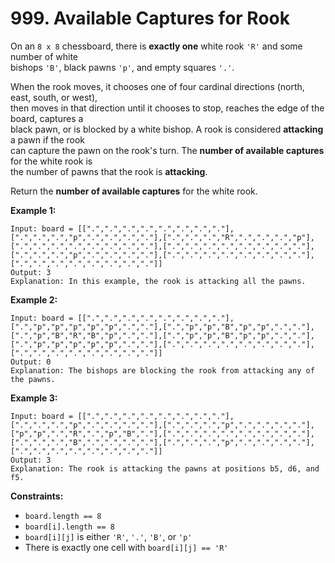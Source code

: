 # 999. Available Captures for Rook

On an `8 x 8` chessboard, there is **exactly one** white rook `'R'` and some number of white  
bishops `'B'`, black pawns `'p'`, and empty squares `'.'`.

When the rook moves, it chooses one of four cardinal directions (north, east, south, or west),  
then moves in that direction until it chooses to stop, reaches the edge of the board, captures a  
black pawn, or is blocked by a white bishop. A rook is considered **attacking** a pawn if the rook  
can capture the pawn on the rook's turn. The **number of available captures** for the white rook is  
the number of pawns that the rook is **attacking**.

Return the **number of available captures** for the white rook.

**Example 1:**

    Input: board = [[".",".",".",".",".",".",".","."],
    [".",".",".","p",".",".",".","."],[".",".",".","R",".",".",".","p"],
    [".",".",".",".",".",".",".","."],[".",".",".",".",".",".",".","."],
    [".",".",".","p",".",".",".","."],[".",".",".",".",".",".",".","."],
    [".",".",".",".",".",".",".","."]]
    Output: 3
    Explanation: In this example, the rook is attacking all the pawns.

**Example 2:**

    Input: board = [[".",".",".",".",".",".",".","."],
    [".","p","p","p","p","p",".","."],[".","p","p","B","p","p",".","."],
    [".","p","B","R","B","p",".","."],[".","p","p","B","p","p",".","."],
    [".","p","p","p","p","p",".","."],[".",".",".",".",".",".",".","."],
    [".",".",".",".",".",".",".","."]]
    Output: 0
    Explanation: The bishops are blocking the rook from attacking any of the pawns.

**Example 3:**

    Input: board = [[".",".",".",".",".",".",".","."],
    [".",".",".","p",".",".",".","."],[".",".",".","p",".",".",".","."],
    ["p","p",".","R",".","p","B","."],[".",".",".",".",".",".",".","."],
    [".",".",".","B",".",".",".","."],[".",".",".","p",".",".",".","."],
    [".",".",".",".",".",".",".","."]]
    Output: 3
    Explanation: The rook is attacking the pawns at positions b5, d6, and f5.

**Constraints:**

- `board.length == 8`
- `board[i].length == 8`
- `board[i][j]` is either `'R'`, `'.'`, `'B'`, or `'p'`
- There is exactly one cell with `board[i][j] == 'R'`
